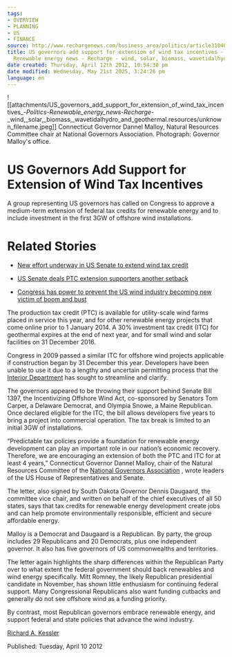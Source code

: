 ```yaml
---
tags:
- OVERVIEW
- PLANNING
- US
- FINANCE
source: http://www.rechargenews.com/business_area/politics/article310408.ece?WT.mc_id=rechargenews_rss
title: US governors add support for extension of wind tax incentives - Politics -
  Renewable energy news - Recharge - wind, solar, biomass, wavetidalhydro and geothermal
date created: Thursday, April 12th 2012, 10:54:30 pm
date modified: Wednesday, May 21st 2025, 3:24:26 pm
language: en
---
```


![[attachments/US_governors_add_support_for_extension_of_wind_tax_incentives_-_Politics_-_Renewable_energy_news_-_Recharge_-_wind,_solar,_biomass,_wavetidalhydro_and_geothermal.resources/unknown_filename.jpeg]] Connecticut Governor Dannel Malloy, Natural Resources Committee chair at National Governors Association. Photograph: Governor Malloy's office.

# US Governors Add Support for Extension of Wind Tax Incentives

A group representing US governors has called on Congress to approve a medium-term extension of federal tax credits for renewable energy and to include investment in the first 3GW of offshore wind installations.

# Related Stories

* [New effort underway in US Senate to extend wind tax credit](http://www.rechargenews.com/business_area/politics/article307558.ece)

* [US Senate deals PTC extension supporters another setback](http://www.rechargenews.com/business_area/politics/article307247.ece)
* [Congress has power to prevent the US wind industry becoming new victim of boom and bust](http://www.rechargenews.com/business_area/politics/article304689.ece)

The production tax credit (PTC) is available for utility-scale wind farms placed in service this year, and for other renewable energy projects that come online prior to 1 January 2014. A 30% investment tax credit (ITC) for geothermal expires at the end of next year, and for small wind and solar facilities on 31 December 2016.

Congress in 2009 passed a similar ITC for offshore wind projects applicable if construction began by 31 December this year. Developers have been unable to use it due to a lengthy and uncertain permitting process that the [Interior Department](http://www.doi.gov/) has sought to streamline and clarify.

The governors appeared to be throwing their support behind Senate Bill 1397, the Incentivizing Offshore Wind Act, co-sponsored by Senators Tom Carper, a Delaware Democrat, and Olympia Snowe, a Maine Republican. Once declared eligible for the ITC, the bill allows developers five years to bring a project into commercial operation. The tax break is limited to an initial 3GW of installations.

“Predictable tax policies provide a foundation for renewable energy development can play an important role in our nation’s economic recovery. Therefore, we are encouraging an extension of both the PTC and ITC for at least 4 years,” Connecticut Governor Dannel Malloy, chair of the Natural Resources Committee of the [National Governors Association](http://www.nga.org/) , wrote leaders of the US House of Representatives and Senate.

The letter, also signed by South Dakota Governor Dennis Daugaard, the committee vice chair, and written on behalf of the chief executives of all 50 states, says that tax credits for renewable energy development create jobs and can help promote environmentally responsible, efficient and secure affordable energy.

Malloy is a Democrat and Daugaard is a Republican. By party, the group includes 29 Republicans and 20 Democrats, plus one independent governor. It also has five governors of US commonwealths and territories.

The letter again highlights the sharp differences within the Republican Party over to what extent the federal government should back renewables and wind energy specifically. Mitt Romney, the likely Republican presidential candidate in November, has shown little enthusiasm for continuing federal support. Many Congressional Republicans also want funding cutbacks and generally do not see offshore wind as a funding priority.

By contrast, most Republican governors embrace renewable energy, and support federal and state policies that advance the wind industry.

[Richard A. Kessler](https://mail.google.com/mail/?view=cm&fs=1&tf=1&to=richard.kessler@rechargenews.com&cc=editorial@rechargenews.com&su=Comment%20on%20online%20article&body=http://www.rechargenews.com/business_area/politics/article310408.ece)

Published: Tuesday, April 10 2012
